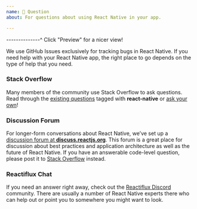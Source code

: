 ```yaml
---
name: 💬 Question
about: For questions about using React Native in your app.

---
```


--------------^ Click "Preview" for a nicer view!

We use GitHub Issues exclusively for tracking bugs in React Native. If you need help with your React Native app, the right place to go depends on the type of help that you need.

### Stack Overflow

Many members of the community use Stack Overflow to ask questions. Read through the [existing questions](http://stackoverflow.com/questions/tagged/react-native?sort=frequent) tagged with **react-native** or [ask your own](http://stackoverflow.com/questions/ask?tags=react-native)!

### Discussion Forum

For longer-form conversations about React Native, we’ve set up a [discussion forum at **discuss.reactjs.org**](https://discuss.reactjs.org/t/welcome-react-native-community-group/10239). This forum is a great place for discussion about best practices and application architecture as well as the future of React Native. If you have an answerable code-level question, please post it to [Stack Overflow](http://stackoverflow.com/questions/ask?tags=react-native) instead.

### Reactiflux Chat

If you need an answer right away, check out the [Reactiflux Discord](https://discord.gg/0ZcbPKXt5bZjGY5n) community. There are usually a number of React Native experts there who can help out or point you to somewhere you might want to look.
